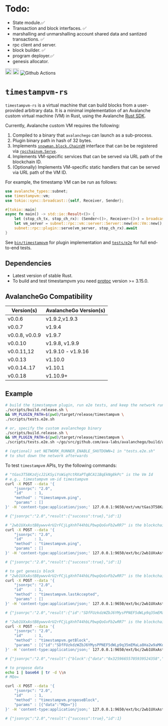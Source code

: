 # Todo:
- State module.✅
- Transaction and block interfaces. ✅
- marshalling and unmarshalling account shared data and santized transactions. ✅
- rpc client and server.
- block builder. ✅
- program deployer.✅
- genesis allocator.

[<img alt="crates.io" src="https://img.shields.io/crates/v/timestampvm.svg?style=for-the-badge&color=fc8d62&logo=rust" height="20">](https://crates.io/crates/timestampvm)
[<img alt="docs.rs" src="https://img.shields.io/badge/docs.rs-timestampvm-66c2a5?style=for-the-badge&labelColor=555555&logo=docs.rs" height="20">](https://docs.rs/timestampvm)
![Github Actions](https://github.com/ava-labs/timestampvm-rs/actions/workflows/test-and-release.yml/badge.svg)

# `timestampvm-rs`

`timestampvm-rs` is a virtual machine that can build blocks from a user-provided arbitrary data. It is a minimal implementation of an Avalanche custom virtual machine (VM) in Rust, using the Avalanche [Rust SDK](https://github.com/ava-labs/avalanche-types-rs).

Currently, Avalanche custom VM requires the following:

1. Compiled to a binary that `avalanchego` can launch as a sub-process.
2. Plugin binary path in hash of 32 bytes.
3. Implements [`snowman.block.ChainVM`](https://pkg.go.dev/github.com/ava-labs/avalanchego/snow/engine/snowman/block#ChainVM) interface that can be be registered via [`rpcchainvm.Serve`](https://pkg.go.dev/github.com/ava-labs/avalanchego/vms/rpcchainvm#Serve).
4. Implements VM-specific services that can be served via URL path of the blockchain ID.
5. (Optionally) Implements VM-specific static handlers that can be served via URL path of the VM ID.

For example, the timestamp VM can be run as follows:

```rust
use avalanche_types::subnet;
use timestampvm::vm;
use tokio::sync::broadcast::{self, Receiver, Sender};

#[tokio::main]
async fn main() -> std::io::Result<()> {
    let (stop_ch_tx, stop_ch_rx): (Sender<()>, Receiver<()>) = broadcast::channel(1);
    let vm_server = subnet::rpc::vm::server::Server::new(vm::Vm::new(), stop_ch_tx);
    subnet::rpc::plugin::serve(vm_server, stop_ch_rx).await
}
```

See [`bin/timestampvm`](timestampvm/src/bin/timestampvm/main.rs) for plugin implementation and [`tests/e2e`](tests/e2e/src/tests/mod.rs) for full end-to-end tests.

## Dependencies

- Latest version of stable Rust.
- To build and test timestampvm you need [protoc](https://grpc.io/docs/protoc-installation/#install-pre-compiled-binaries-any-os) version >= 3.15.0.

## AvalancheGo Compatibility
| Version(s) | AvalancheGo Version(s) |
| --- | --- |
| v0.0.6  | v1.9.2,v1.9.3 |
| v0.0.7  | v1.9.4 |
| v0.0.8, v0.0.9  | v1.9.7 |
| v0.0.10 | v1.9.8, v1.9.9 |
| v0.0.11,12 | v1.9.10 - v1.9.16 |
| v0.0.13 | v1.10.0 |
| v0.0.14..17 | v1.10.1 |
| v0.0.18 | v1.10.9+ |

## Example

```bash
# build the timestampvm plugin, run e2e tests, and keep the network running
./scripts/build.release.sh \
&& VM_PLUGIN_PATH=$(pwd)/target/release/timestampvm \
./scripts/tests.e2e.sh

# or, specify the custom avalanchego binary
./scripts/build.release.sh \
&& VM_PLUGIN_PATH=$(pwd)/target/release/timestampvm \
./scripts/tests.e2e.sh ~/go/src/github.com/ava-labs/avalanchego/build/avalanchego

# (optional) set NETWORK_RUNNER_ENABLE_SHUTDOWN=1 in "tests.e2e.sh"
# to shut down the network afterwards
```

To test `timestampvm` APIs, try the following commands:

```bash
# "tGas3T58KzdjcJ2iKSyiYsWiqYctRXaPTqBCA11BqEkNg8kPc" is the Vm Id
# e.g., timestampvm vm-id timestampvm
curl -X POST --data '{
    "jsonrpc": "2.0",
    "id"     : 1,
    "method" : "timestampvm.ping",
    "params" : []
}' -H 'content-type:application/json;' 127.0.0.1:9650/ext/vm/tGas3T58KzdjcJ2iKSyiYsWiqYctRXaPTqBCA11BqEkNg8kPc/static

# {"jsonrpc":"2.0","result":{"success":true},"id":1}
```

```bash
# "2wb1UXxAstB8ywwv4rU2rFCjLgXnhT44hbLPbwpQoGvFb2wRR7" is the blockchain Id
curl -X POST --data '{
    "jsonrpc": "2.0",
    "id"     : 1,
    "method" : "timestampvm.ping",
    "params" : []
}' -H 'content-type:application/json;' 127.0.0.1:9650/ext/bc/2wb1UXxAstB8ywwv4rU2rFCjLgXnhT44hbLPbwpQoGvFb2wRR7/rpc

# {"jsonrpc":"2.0","result":{"success":true},"id":1}
```

```bash
# to get genesis block
# "2wb1UXxAstB8ywwv4rU2rFCjLgXnhT44hbLPbwpQoGvFb2wRR7" is the blockchain Id
curl -X POST --data '{
    "jsonrpc": "2.0",
    "id"     : 1,
    "method" : "timestampvm.lastAccepted",
    "params" : []
}' -H 'content-type:application/json;' 127.0.0.1:9650/ext/bc/2wb1UXxAstB8ywwv4rU2rFCjLgXnhT44hbLPbwpQoGvFb2wRR7/rpc

# {"jsonrpc":"2.0","result":{"id":"SDfFUzkdzWZbJ6YMysPPNEF5dWLp9q35mEMaLa8Ha2w9aMKoC"},"id":1}

# "2wb1UXxAstB8ywwv4rU2rFCjLgXnhT44hbLPbwpQoGvFb2wRR7" is the blockchain Id
curl -X POST --data '{
    "jsonrpc": "2.0",
    "id"     : 1,
    "method" : "timestampvm.getBlock",
    "params" : [{"id":"SDfFUzkdzWZbJ6YMysPPNEF5dWLp9q35mEMaLa8Ha2w9aMKoC"}]
}' -H 'content-type:application/json;' 127.0.0.1:9650/ext/bc/2wb1UXxAstB8ywwv4rU2rFCjLgXnhT44hbLPbwpQoGvFb2wRR7/rpc

# {"jsonrpc":"2.0","result":{"block":{"data":"0x32596655705939524358","height":0,"parent_id":"11111111111111111111111111111111LpoYY","timestamp":0}},"id":1}
```

```bash
# to propose data
echo 1 | base64 | tr -d \\n
# MQo=

curl -X POST --data '{
    "jsonrpc": "2.0",
    "id"     : 1,
    "method" : "timestampvm.proposeBlock",
    "params" : [{"data":"MQo="}]
}' -H 'content-type:application/json;' 127.0.0.1:9650/ext/bc/2wb1UXxAstB8ywwv4rU2rFCjLgXnhT44hbLPbwpQoGvFb2wRR7/rpc

# {"jsonrpc":"2.0","result":{"success":true},"id":1}
```
